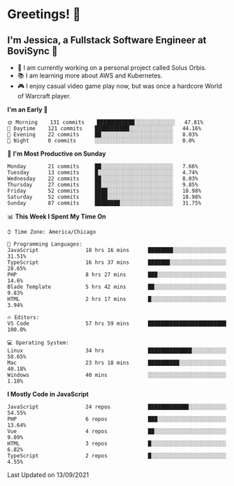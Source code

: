 # Greetings! 🧠

## I'm Jessica, a Fullstack Software Engineer at BoviSync 🐄

- 🌟 I am currently working on a personal project called Solus Orbis.
- 📚 I am learning more about AWS and Kubernetes.
- 🎮 I enjoy casual video game play now, but was once a hardcore World of Warcraft player.

<!--START_SECTION:waka-->
**I'm an Early 🐤** 

```text
🌞 Morning    131 commits    ████████████░░░░░░░░░░░░░   47.81% 
🌆 Daytime    121 commits    ███████████░░░░░░░░░░░░░░   44.16% 
🌃 Evening    22 commits     ██░░░░░░░░░░░░░░░░░░░░░░░   8.03% 
🌙 Night      0 commits      ░░░░░░░░░░░░░░░░░░░░░░░░░   0.0%

```
📅 **I'm Most Productive on Sunday** 

```text
Monday       21 commits     ██░░░░░░░░░░░░░░░░░░░░░░░   7.66% 
Tuesday      13 commits     █░░░░░░░░░░░░░░░░░░░░░░░░   4.74% 
Wednesday    22 commits     ██░░░░░░░░░░░░░░░░░░░░░░░   8.03% 
Thursday     27 commits     ██░░░░░░░░░░░░░░░░░░░░░░░   9.85% 
Friday       52 commits     ████░░░░░░░░░░░░░░░░░░░░░   18.98% 
Saturday     52 commits     ████░░░░░░░░░░░░░░░░░░░░░   18.98% 
Sunday       87 commits     ████████░░░░░░░░░░░░░░░░░   31.75%

```


📊 **This Week I Spent My Time On** 

```text
⌚︎ Time Zone: America/Chicago

💬 Programming Languages: 
JavaScript               18 hrs 16 mins      ████████░░░░░░░░░░░░░░░░░   31.51% 
TypeScript               16 hrs 37 mins      ███████░░░░░░░░░░░░░░░░░░   28.65% 
PHP                      8 hrs 27 mins       ███░░░░░░░░░░░░░░░░░░░░░░   14.6% 
Blade Template           5 hrs 42 mins       ██░░░░░░░░░░░░░░░░░░░░░░░   9.83% 
HTML                     2 hrs 17 mins       █░░░░░░░░░░░░░░░░░░░░░░░░   3.94%

🔥 Editors: 
VS Code                  57 hrs 59 mins      █████████████████████████   100.0%

💻 Operating System: 
Linux                    34 hrs              ██████████████░░░░░░░░░░░   58.65% 
Mac                      23 hrs 18 mins      ██████████░░░░░░░░░░░░░░░   40.18% 
Windows                  40 mins             ░░░░░░░░░░░░░░░░░░░░░░░░░   1.18%

```

**I Mostly Code in JavaScript** 

```text
JavaScript               24 repos            █████████████░░░░░░░░░░░░   54.55% 
PHP                      6 repos             ███░░░░░░░░░░░░░░░░░░░░░░   13.64% 
Vue                      4 repos             ██░░░░░░░░░░░░░░░░░░░░░░░   9.09% 
HTML                     3 repos             █░░░░░░░░░░░░░░░░░░░░░░░░   6.82% 
TypeScript               2 repos             █░░░░░░░░░░░░░░░░░░░░░░░░   4.55%

```



 Last Updated on 13/09/2021
<!--END_SECTION:waka-->

<!--
**jessikuh/jessikuh** is a ✨ _special_ ✨ repository because its `README.md` (this file) appears on your GitHub profile.

Here are some ideas to get you started:

- 🔭 I’m currently working on ...
- 🌱 I’m currently learning ...
- 👯 I’m looking to collaborate on ...
- 🤔 I’m looking for help with ...
- 💬 Ask me about ...
- 📫 How to reach me: ...
- 😄 Pronouns: ...
- ⚡ Fun fact: ...
-->
